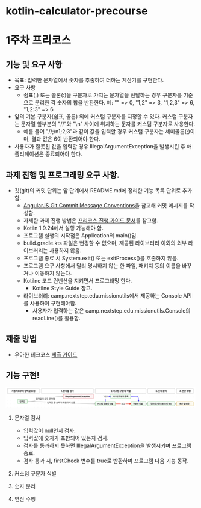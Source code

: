 # kotlin-calculator-precourse
# 1주차 프리코스
## 기능 및 요구 사항
 - 목표: 입력한 문자열에서 숫자를 추출하여 더하는 계산기를 구현한다.
 - 요구 사항
   - 쉼표(,) 또는 콜론(:)을 구분자로 가지는 문자열을 전달하는 경우 구분자를 기준으로 분리한 각 숫자의 합을 반환한다.
     예: "" => 0, "1,2" => 3, "1,2,3" => 6, "1,2:3" => 6
 - 앞의 기본 구분자(쉼표, 콜론) 외에 커스텀 구분자를 지정할 수 있다. 커스텀 구분자는 문자열 앞부분의 "//"와 "\n" 사이에 위치하는 문자를 커스텀 구분자로 사용한다.
   - 예를 들어 "//;\n1;2;3"과 같이 값을 입력할 경우 커스텀 구분자는 세미콜론(;)이며, 결과 값은 6이 반환되어야 한다.
 - 사용자가 잘못된 값을 입력할 경우 IllegalArgumentException을 발생시킨 후 애플리케이션은 종료되어야 한다.

## 과제 진행 및 프로그래밍 요구 사항.
 - 깃(git)의 커밋 단위는 앞 단계에서 README.md에 정리한 기능 목록 단위로 추가함.
   - [AngularJS Git Commit Message Conventions](https://gist.github.com/stephenparish/9941e89d80e2bc58a153)을 참고해 커밋 메시지를 작성함.
   - 자세한 과제 진행 방법은 [프리코스 진행 가이드 문서](https://github.com/woowacourse/woowacourse-docs/tree/main/precourse)를 참고함.
   - Kotiln 1.9.24에서 실행 가능해야 함.
   - 프로그램 실행의 시작점은 Application의 main()임.
   - build.gradle.kts 파일은 변경할 수 없으며, 제공된 라이브러리 이외의 외부 라이브러리는 사용하지 않음.
   - 프로그램 종료 시 System.exit() 또는 exitProcess()를 호출하지 않음.
   - 프로그램 요구 사항에서 달리 명시하지 않는 한 파일, 패키지 등의 이름을 바꾸거나 이동하지 않는다.
   - Kotilne 코드 컨벤션을 지키면서 프로그래밍 한다.
     - Kotilne Style Guide 참고.
   - 라이브러리: camp.nextstep.edu.missionutils에서 제공하는 Console API를 사용하여 구현해야함.
     - 사용자가 입력하는 값은 camp.nextstep.edu.missionutils.Console의 readLine()를 활용함.

## 제출 방법
- 우아한 테크코스 [제출 가이드](https://github.com/woowacourse/woowacourse-docs/tree/main/precourse#제출-가이드)

## 기능 구현!
![feature_flow.png](attachment/feature_flow.png)
1. 문자열 검사
    - 입력값이 null인지 검사.
    - 입력값에 숫자가 포함되어 있는지 검사.
    - 검사를 통과하지 못하면 IllegalArgumentException을 발생시키며 프로그램 종료.
    - 검사 통과 시, firstCheck 변수를 true로 반환하며 프로그램 다음 기능 동작.

2. 커스텀 구분자 식별

3. 숫자 분리

4. 연산 수행


